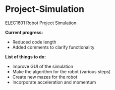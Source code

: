 # Project-Simulation
ELEC1601 Robot Project Simulation

**Current progress:**
* Reduced code length
* Added comments to clarify functionality


**List of things to do:**
* Improve GUI of the simulation
* Make the algorithm for the robot (various steps)
* Create new mazes for the robot
* Incorporate acceleration and momentum
